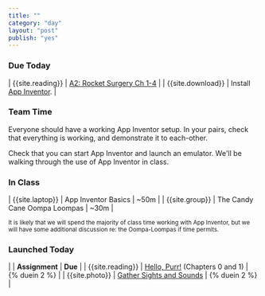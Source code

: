 ```yaml
---
title: ""
category: "day"
layout: "post"
publish: "yes"
---
```


### Due Today

| {{site.reading}} | [A2: Rocket Surgery Ch 1-4]({{site.base}}/todo/a2/) |
| {{site.download}} | Install [App Inventor]({{site.base}}/infra/setup-app-inventor/). |

### Team Time

Everyone should have a working App Inventor setup. In your pairs, check that everything is working, and demonstrate it to each-other.

Check that you can start App Inventor and launch an emulator. We'll be walking through the use of App Inventor in class.

### In Class

| {{site.laptop}} | App Inventor Basics | ~50m |
| {{site.group}} | The Candy Cane Oompa Loompas | ~30m | 

<small>It is likely that we will spend the majority of class time working with App Inventor, but we will have some additional discussion re: the Oompa-Loompas if time permits.</small>

### Launched Today

| | **Assignment** | **Due** |
| {{site.reading}} | [Hello, Purr!]({{site.base}}/todo/ma4/) (Chapters 0 and 1) | {% duein 2 %} |
| {{site.photo}} | [Gather Sights and Sounds]({{site.base}}/todo/ma5/) | {% duein 2 %} |